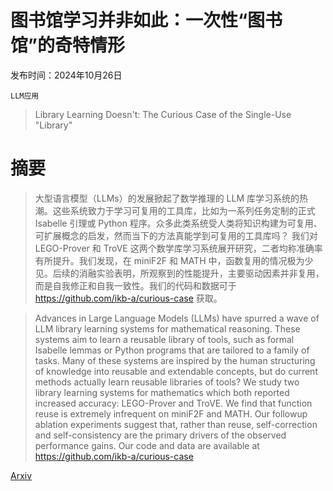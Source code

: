 # 图书馆学习并非如此：一次性“图书馆”的奇特情形

发布时间：2024年10月26日

`LLM应用`

> Library Learning Doesn't: The Curious Case of the Single-Use "Library"

# 摘要

> 大型语言模型（LLMs）的发展掀起了数学推理的 LLM 库学习系统的热潮。这些系统致力于学习可复用的工具库，比如为一系列任务定制的正式 Isabelle 引理或 Python 程序。众多此类系统受人类将知识构建为可复用、可扩展概念的启发，然而当下的方法真能学到可复用的工具库吗？
  我们对 LEGO-Prover 和 TroVE 这两个数学库学习系统展开研究，二者均称准确率有所提升。我们发现，在 miniF2F 和 MATH 中，函数复用的情况极为少见。后续的消融实验表明，所观察到的性能提升，主要驱动因素并非复用，而是自我修正和自我一致性。我们的代码和数据可于 https://github.com/ikb-a/curious-case 获取。

> Advances in Large Language Models (LLMs) have spurred a wave of LLM library learning systems for mathematical reasoning. These systems aim to learn a reusable library of tools, such as formal Isabelle lemmas or Python programs that are tailored to a family of tasks. Many of these systems are inspired by the human structuring of knowledge into reusable and extendable concepts, but do current methods actually learn reusable libraries of tools?
  We study two library learning systems for mathematics which both reported increased accuracy: LEGO-Prover and TroVE. We find that function reuse is extremely infrequent on miniF2F and MATH. Our followup ablation experiments suggest that, rather than reuse, self-correction and self-consistency are the primary drivers of the observed performance gains. Our code and data are available at https://github.com/ikb-a/curious-case

[Arxiv](https://arxiv.org/abs/2410.20274)